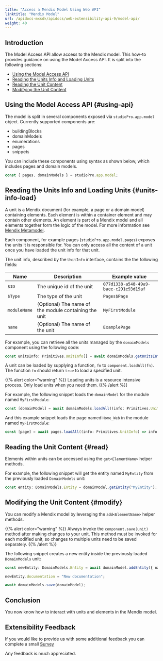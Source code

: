 ```yaml
---
title: "Access a Mendix Model Using Web API"
linktitle: "Mendix Model"
url: /apidocs-mxsdk/apidocs/web-extensibility-api-9/model-api/
weight: 40
---
```


## Introduction 

The Model Access API allow access to the Mendix model. This how-to provides guidance on using the Model Access API. It is split into the following sections:

* [Using the Model Access API](#using-api)
* [Reading the Units Info and Loading Units](#units-info-load)
* [Reading the Unit Content](#read)
* [Modifying the Unit Content](#modify)

## Using the Model Access API {#using-api}

The model is split in several components exposed via `studioPro.app.model` object. Currently supported components are:

* buildingBlocks
* domainModels
* enumerations
* pages
* snippets

You can include these components using syntax as shown below, which includes pages and domain models.

```ts
const { pages, domainModels } = studioPro.app.model;
```

## Reading the Units Info and Loading Units {#units-info-load}

A unit is a Mendix document (for example, a page or a domain model) containing elements. Each element is within a container element and may contain other elements. An element is part of a Mendix model and all elements together form the logic of the model. For more information see [Mendix Metamodel](/apidocs-mxsdk/mxsdk/mendix-metamodel/).

Each component, for example pages (`studioPro.app.model.pages`) exposes the units it is responsible for. You can only access all the content of a unit once you have loaded the unit info for that unit.

The unit info, described by the `UnitInfo` interface, contains the the following fields:

| Name | Description | Example value |
| --- | --- | --- |
| `$ID` | The unique id of the unit | `077d1338-a548-49a9-baee-c291e93d19af` |
| `$Type` | The type of the unit | `Pages$Page` |
| `moduleName` | (Optional) The name of the module containing the unit | `MyFirstModule` | 
| `name` | (Optional) The name of the unit | `ExamplePage` |

For example, you can retrieve all the units managed by the `domainModels` component using the following code:

```ts
const unitsInfo: Primitives.UnitInfo[] = await domainModels.getUnitsInfo()
```

A unit can be loaded by supplying a function, `fn` to `component.loadAll(fn)`. The function `fn` should return `true`  to load a specified unit.

{{% alert color="warning" %}}
Loading units is a resource intensive process. Only load units when you need them.
{{% /alert %}}

For example, the following snippet loads the `domainModel` for the module named `MyFirstModule`:

```ts
const [domainModel] = await domainModels.loadAll((info: Primitives.UnitInfo) => info.moduleName === 'MyFirstModule');
```

And this example snippet loads the page named `Home_Web` in the module named `MyFirstModule`:

```ts
const [page] = await pages.loadAll((info: Primitives.UnitInfo) => info.moduleName === 'MyFirstModule' && info.name === 'Home_Web')
```

## Reading the Unit Content {#read}

Elements within units can be accessed using the `get<ElementName>` helper methods.

For example, the following snippet will get the entity named `MyEntity` from the previously loaded `DomainModels` unit:

```ts
const entity: DomainModels.Entity = domainModel.getEntity("MyEntity");
```

## Modifying the Unit Content {#modify}

You can modify a Mendix model by leveraging the `add<ElementName>` helper methods.

{{% alert color="warning" %}}
Always invoke the `component.save(unit)` method after making changes to your unit. This method must be invoked for each modified unit, so changes to multiple units need to be saved separately.
{{% /alert %}}

The following snippet creates a new entity inside the previously loaded `DomainModels` unit:

```ts
const newEntity: DomainModels.Entity = await domainModel.addEntity({ name: "NewEntity", attributes: [{ name: "MyAttribute", type: "AutoNumber" }]});

newEntity.documentation = "New documentation";

await domainModels.save(domainModel);
```

## Conclusion

You now know how to interact with units and elements in the Mendix model.

## Extensibility Feedback

If you would like to provide us with some additional feedback you can complete a small [Survey](https://survey.alchemer.eu/s3/90801191/Extensibility-Feedback)

Any feedback is much appreciated.
